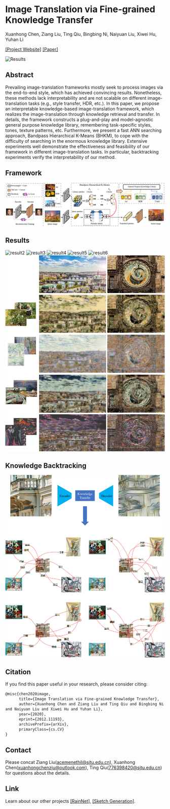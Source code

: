 # Image Translation via Fine-grained Knowledge Transfer
Xuanhong Chen, Ziang Liu, Ting Qiu, Bingbing Ni, Naiyuan Liu, Xiwei Hu, Yuhan Li

[[Project Website]](https://neuralchen.github.io/RainNet) [[Paper]](https://arxiv.org/abs/2012.11193)

![Results](./results/show-off.png)

## Abstract
Prevailing image-translation frameworks mostly seek to process images via the end-to-end style, which has achieved convincing results.
Nonetheless, these methods lack interpretability and are not scalable on different image-translation tasks (e.g., style transfer, HDR, etc.).
In this paper, we propose an interpretable knowledge-based image-translation framework, which realizes the image-translation through knowledge retrieval and transfer.
In details, the framework constructs a plug-and-play and model-agnostic general purpose knowledge library, remembering task-specific styles, tones, texture patterns, etc.
Furthermore, we present a fast ANN searching approach, Bandpass Hierarchical K-Means (BHKM), to cope with the difficulty of searching in the enormous knowledge library.
Extensive experiments well demonstrate the effectiveness and feasibility of our framework in different image-translation tasks.
In particular, backtracking experiments verify the interpretability of our method.

## Framework
![Framework](./results/framework.PNG)

## Results
![result2](./results/show1.jpg)
![result3](./results/show2.jpg)
![result4](./results/show3.jpg)
![result5](./results/show4.jpg)
![result6](./results/show5.jpg)
![result7](./results/HR-1.jpg)

## Knowledge Backtracking
![Backtracking](./results/retrace.jpg)

## Citation
If you find this paper useful in your research, please consider citing:

```
@misc{chen2020image,
      title={Image Translation via Fine-grained Knowledge Transfer}, 
      author={Xuanhong Chen and Ziang Liu and Ting Qiu and Bingbing Ni and Naiyuan Liu and Xiwei Hu and Yuhan Li},
      year={2020},
      eprint={2012.11193},
      archivePrefix={arXiv},
      primaryClass={cs.CV}
}
```

## Contact
Please concat Ziang Liu(acemenethil@sjtu.edu.cn), Xuanhong Chen(xuanhongchenzju@outlook.com), Ting Qiu(776398420@sjtu.edu.cn) for questions about the details.

## Link
Learn about our other projects [[RainNet]](https://neuralchen.github.io/RainNe), [[Sketch Generation]](https://github.com/TZYSJTU/Sketch-Generation-with-Drawing-Process-Guided-by-Vector-Flow-and-Grayscale).